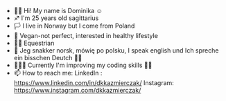 - 👋🏼 Hi! My name is Dominika ☺
- ♐ I'm 25 years old sagittarius
- 🏳 I live in Norway but I come from Poland
- 🥑 Vegan-not perfect, interested in healthy lifestyle
- 🏇🏼 Equestrian
- 🌷 Jeg snakker norsk, mówię po polsku, I speak english und Ich spreche ein bisschen Deutch ✌🏼
- 👩🏼‍💻 Currently I'm improving my coding skills 💪🏼
- 📫 How to reach me: 
      LinkedIn : https://www.linkedin.com/in/dkkazmierczak/
      Instagram: https://www.instagram.com/dkkazmierczak/
